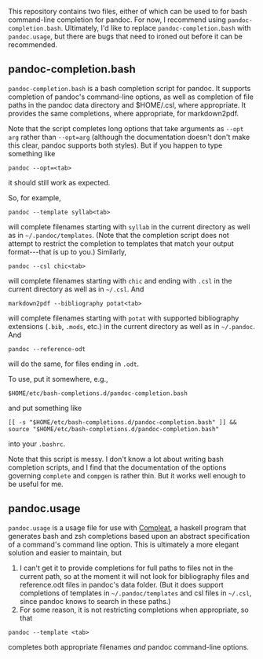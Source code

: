This repository contains two files, either of which can be used to for
bash command-line completion for pandoc. For now, I recommend using
`pandoc-completion.bash`. Ultimately, I'd like to replace
`pandoc-completion.bash` with `pandoc.usage`, but there are bugs that
need to ironed out before it can be recommended.

## pandoc-completion.bash

`pandoc-completion.bash` is a bash completion script for pandoc. It
supports completion of pandoc's command-line options, as well as
completion of file paths in the pandoc data directory and $HOME/.csl,
where appropriate. It provides the same completions, where appropriate,
for markdown2pdf.

Note that the script completes long options that take arguments as
`--opt arg` rather than `--opt=arg` (although the documentation doesn't
don't make this clear, pandoc supports both styles). But if you happen
to type something like

    pandoc --opt=<tab>

it should still work as expected.

So, for example,

    pandoc --template syllab<tab>

will complete filenames starting with `syllab` in the current directory
as well as in `~/.pandoc/templates`. (Note that the completion script
does not attempt to restrict the completion to templates that match your
output format---that is up to you.) Similarly,

    pandoc --csl chic<tab>

will complete filenames starting with `chic` and ending with `.csl` in
the current directory as well as in `~/.csl`. And

    markdown2pdf --bibliography potat<tab>

will complete filenames starting with `potat` with supported
bibliography extensions (`.bib`, `.mods`, etc.) in the current directory
as well as in `~/.pandoc`. And

    pandoc --reference-odt 

will do the same, for files ending in `.odt`.

To use, put it somewhere, e.g.,

    $HOME/etc/bash-completions.d/pandoc-completion.bash

and put something like

    [[ -s "$HOME/etc/bash-completions.d/pandoc-completion.bash" ]] && source "$HOME/etc/bash-completions.d/pandoc-completion.bash"

into your `.bashrc`.

Note that this script is messy. I don't know a lot about writing bash
completion scripts, and I find that the documentation of the options
governing `complete` and `compgen` is rather thin. But it works well
enough to be useful for me.

## pandoc.usage

`pandoc.usage` is a usage file for use with [Compleat][], a haskell
program that generates bash and zsh completions based upon an abstract
specification of a command's command line option. This is ultimately a
more elegant solution and easier to maintain, but

1.  I can't get it to provide completions for full paths to files not in
    the current path, so at the moment it will not look for bibliography
    files and reference.odt files in pandoc's data folder. (But it does
    support completions of templates in `~/.pandoc/templates` and csl
    files in `~/.csl`, since pandoc knows to search in these paths.)
2.  For some reason, it is not restricting completions when appropriate,
    so that

<!-- -->

    pandoc --template <tab>

completes both appropriate filenames *and* pandoc command-line options.

  [Compleat]: https://github.com/mbrubeck/compleat
